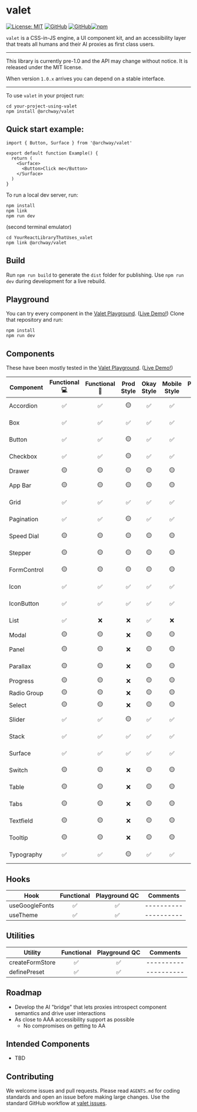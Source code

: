 # valet

[![License: MIT](https://img.shields.io/badge/License-MIT-yellow.svg)](https://opensource.org/licenses/MIT) [![GitHub](https://img.shields.io/badge/GitHub-valet-181717?logo=github&logoColor=white)](https://github.com/off-court-creations/valet) [![GitHub](https://img.shields.io/badge/GitHub-valet--playground-181717?logo=github&logoColor=white)](https://github.com/off-court-creations/valet-playground)[![npm](https://img.shields.io/badge/npm-%40archway%2Fvalet-CB3837?logo=npm&logoColor=white)](https://www.npmjs.com/package/@archway/valet)


`valet` is a CSS-in-JS engine, a UI component kit, and an accessibility layer that treats all humans and their AI proxies as first class users.

---

This library is currently pre-1.0 and the API may change without notice. It is released under the MIT license.

When version `1.0.x` arrives you can depend on a stable interface.

---

To use `valet` in your project run:

```shell
cd your-project-using-valet
npm install @archway/valet
```

## Quick start example:

```tsx
import { Button, Surface } from '@archway/valet'

export default function Example() {
  return (
    <Surface>
      <Button>Click me</Button>
    </Surface>
  )
}
```

To run a local dev server, run:

```shell
npm install
npm link
npm run dev
```

(second terminal emulator)

```shell
cd YourReactLibraryThatUses_valet
npm link @archway/valet
```

## Build

Run `npm run build` to generate the `dist` folder for publishing. Use `npm run dev` during development for a live rebuild.

## Playground

You can try every component in the [Valet Playground](https://github.com/off-court-creations/valet-playground). ([Live Demo!](https://main.d3h9kmt4y5ma0a.amplifyapp.com/)) Clone that repository and run:

```shell
npm install
npm run dev
```

## Components

These have been mostly tested in the [Valet Playground](https://github.com/off-court-creations/valet-playground). ([Live Demo!](https://main.d3h9kmt4y5ma0a.amplifyapp.com/))

| Component          | Functional 💻 | Functional 📱 | Prod Style | Okay Style | Mobile Style | Playground QC | Comments                         |
|--------------------|:-------------:|:-------------:|:-----------:|:----------:|:------------:|:-------------:|----------------------------------|
| Accordion          | ✅            | ✅            | 🟡          | ✅         | ✅           | ✅            | ----------                       |
| Box                | ✅            | ✅            | ✅          | ✅         | ✅           | ✅            | ----------                       |
| Button             | ✅            | ✅            | 🟡          | ✅         | ✅           | ✅            | ----------                       |
| Checkbox           | ✅            | ✅            | 🟡          | ✅         | ✅           | ✅            | ----------                       |
| Drawer             | 🟡            | 🟡            | 🟡          | 🟡         | 🟡           | 🟡            | WIP                              |
| App Bar            | 🟡            | 🟡            | 🟡          | 🟡         | 🟡           | 🟡            | ----------                       |
| Grid               | ✅            | ✅            | ✅          | ✅         | ✅           | ✅            | ----------                       |
| Pagination         | ✅            | ✅            | 🟡          | ✅         | ✅           | ✅            | ----------                       |
| Speed Dial         | 🟡            | 🟡            | 🟡          | 🟡         | 🟡           | 🟡            | ----------                       |
| Stepper            | 🟡            | 🟡            | 🟡          | 🟡         | 🟡           | 🟡            | ----------                       |
| FormControl        | 🟡            | 🟡            | 🟡          | 🟡         | 🟡           | ✅            | ----------                       |
| Icon               | ✅            | ✅            | ✅          | ✅         | ✅           | ✅            | ----------                       |
| IconButton         | ✅            | ✅            | ✅          | ✅         | ✅           | ✅            | ----------                       |
| List               | ✅            | ❌            | ❌          | ✅         | ❌           | ❌            | ----------                       |
| Modal              | 🟡            | 🟡            | ❌          | 🟡         | 🟡           | 🟡            | styling                          |
| Panel              | 🟡            | 🟡            | ❌          | 🟡         | 🟡           | 🟡            | ----------                       |
| Parallax           | 🟡            | 🟡            | ❌          | 🟡         | 🟡           | 🟡            | ----------                       |
| Progress           | 🟡            | 🟡            | ❌          | 🟡         | 🟡           | 🟡            | styling                          |
| Radio Group        | 🟡            | 🟡            | ❌          | 🟡         | 🟡           | 🟡            | styling                          |
| Select             | 🟡            | 🟡            | ❌          | 🟡         | 🟡           | 🟡            | styling                          |
| Slider             | ✅            | ✅            | 🟡          | ✅         | ✅           | ✅            | ----------                       |
| Stack              | ✅            | ✅            | ✅          | ✅         | ✅           | ✅            | ----------                       |
| Surface            | ✅            | ✅            | ✅          | ✅         | ✅           | ✅            | ----------                       |
| Switch             | 🟡            | 🟡            | ❌          | 🟡         | 🟡           | 🟡            | ----------                       |
| Table              | 🟡            | 🟡            | ❌          | 🟡         | 🟡           | 🟡            | ----------                       |
| Tabs               | 🟡            | 🟡            | ❌          | 🟡         | 🟡           | 🟡            | ----------                       |
| Textfield          | 🟡            | 🟡            | ❌          | 🟡         | 🟡           | 🟡            | ----------                       |
| Tooltip            | 🟡            | 🟡            | ❌          | 🟡         | 🟡           | 🟡            | ----------                       |
| Typography         | ✅            | ✅            | 🟡          | ✅         | ✅           | ✅            | ----------                       |



## Hooks

| Hook               | Functional | Playground QC   | Comments |
|--------------------|:---------:|:---------------:|----------|
| useGoogleFonts     | ✅        | ✅             |----------|
| useTheme           | ✅        | ✅             |----------|

## Utilities

| Utility            | Functional | Playground QC   | Comments |
|--------------------|:---------:|:---------------:|----------|
| createFormStore    | ✅        | ✅             |----------|
| definePreset       | ✅        | ✅             |----------|

## Roadmap

- Develop the AI "bridge" that lets proxies introspect component semantics and drive user interactions
- As close to AAA accessibility support as possible
  - No compromises on getting to AA

## Intended Components

- TBD

## Contributing

We welcome issues and pull requests. Please read `AGENTS.md` for coding standards and open an issue before making large changes. Use the standard GitHub workflow at [valet issues](https://github.com/off-court-creations/valet/issues).

